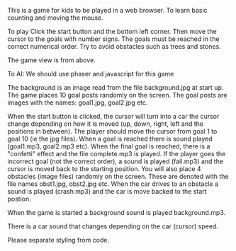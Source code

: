 This is a game for kids to be played in a web browser. To learn basic counting and moving the mouse.

To play
Click the start button and the bottom left corner. Then move the cursor to the goals
with number signs. The goals must be reached in the correct numerical order. Try to 
avoid obstacles such as trees and stones.

The game view is from above.

To AI:
We should use phaser  and javascript for this game

The background is an image read from the file background.jpg at start up. The game
places 10 goal posts randomly on the screen. The goal posts are images with the names: goal1.jpg, goal2.jpg etc. 

When the start button is clicked, the cursor will turn into a car the cursor change  depending on how it is moved (up, down, right, left and the positions in between). The player should move the 
cursor from goal 1 to goal 10 (ie the jpg files). When a goal is reached there is sound played (goal1.mp3, goal2.mp3 etc). When the final goal is reached, there is a "confetti" effect and the file complete.mp3 is played. If the player goes the incorrect goal (not the correct order), a sound is played (fail.mp3) and the cursor is moved back to the starting position. You will also place 4 obstacles (image files) randomly on the screen. These are denoted with the file names obst1.jpg, obst2.jpg etc. When the car drives to an obstacle a sound is played (crash.mp3) and the car is move backed to the start postion.

When the game is started a background sound is played background.mp3. 

There is a car sound that changes depending on the car (cursor) speed.

Please separate styling from code.

